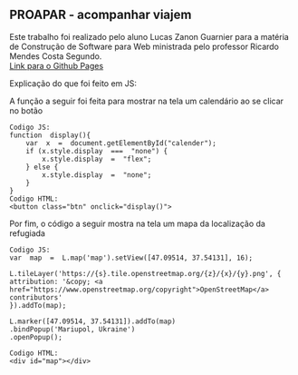 ## PROAPAR - acompanhar viajem  

Este trabalho foi realizado pelo aluno Lucas Zanon Guarnier para a matéria de Construção de Software para Web ministrada pelo professor Ricardo Mendes Costa Segundo.  
<a href="https://marsh090.github.io/PROAPAR/">Link para o Github Pages</a>

Explicação do que foi feito em JS:  

A função a seguir foi feita para mostrar na tela um calendário ao se clicar no botão

    Codigo JS:
    function  display(){
	    var  x  =  document.getElementById("calender");
	    if (x.style.display  ===  "none") {
		    x.style.display  =  "flex";
		} else {
			x.style.display  =  "none";
		}
	}
    Codigo HTML:
    <button class="btn" onclick="display()">
   Por fim, o código a seguir mostra na tela um mapa da localização da refugiada
   

	Codigo JS:
    var  map  =  L.map('map').setView([47.09514, 37.54131], 16);
    
	L.tileLayer('https://{s}.tile.openstreetmap.org/{z}/{x}/{y}.png', {
	attribution: '&copy; <a	href="https://www.openstreetmap.org/copyright">OpenStreetMap</a> 	contributors'
	}).addTo(map);
	
	L.marker([47.09514, 37.54131]).addTo(map)
	.bindPopup('Mariupol, Ukraine')
	.openPopup();
	
	Codigo HTML:
	<div id="map"></div>


